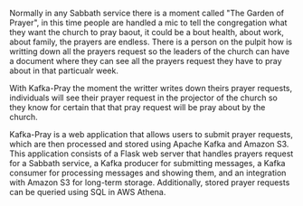 Normally in any Sabbath service there is a moment called "The Garden of Prayer", in this time people are handled a mic to tell the congregation what they want the church to pray baout, it could be a bout health, about work, about family, the prayers are endless. There is a person on the pulpit how is writting down all the prayers request so the leaders of the church can have a document where they can see all the prayers request they have to pray about in that particualr week.

With Kafka-Pray the moment the writter writes down theirs prayer requests, individuals will see their prayer request in the projector of the church so they know for certain that that pray request will be pray about by the church.

Kafka-Pray is a web application that allows users to submit prayer requests, which are then processed and stored using Apache Kafka and Amazon S3. This application consists of a Flask web server that handles prayers request for a Sabbath service, a Kafka producer for submitting messages, a Kafka consumer for processing messages and showing them, and an integration with Amazon S3 for long-term storage. Additionally, stored prayer requests can be queried using SQL in AWS Athena.
